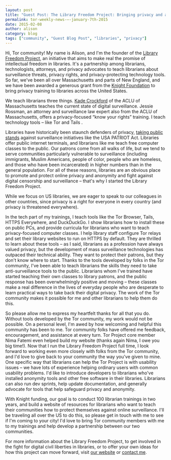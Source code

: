 ```yaml
---
layout: post
title: "Guest Post: The Library Freedom Project: Bringing privacy and anonymity to libraries"
permalink: tor-weekly-news-—-january-7th-2015
date: 2015-02-08
author: alison
category: blog
tags: ["community", "Guest Blog Post", "libraries", "privacy"]
---
```


Hi, Tor community! My name is Alison, and I'm the founder of the [Library Freedom Project](https://libraryfreedomproject.org), an initiative that aims to make real the promise of intellectual freedom in libraries. It's a partnership among librarians, technologists, attorneys, and privacy advocates to teach librarians about surveillance threats, privacy rights, and privacy-protecting technology tools. So far, we've been all over Massachusetts and parts of New England, and we have been awarded a generous grant from the [Knight Foundation](http://www.knightfoundation.org/grants/201450256/) to bring privacy training to libraries across the United States.

We teach librarians three things. [Kade Crockford](https://privacysos.org) of the ACLU of Massachusetts teaches the current state of digital surveillance. Jessie Rossman, an attorney and surveillance law expert also from the ACLU of Massachusetts, offers a privacy-focused “know your rights” training. I teach technology tools – like Tor and Tails .

Libraries have historically been staunch defenders of privacy, [taking public stands](http://www.ala.org/Template.cfm?Section=ifissues&Template=/ContentManagement/ContentDisplay.cfm&ContentID=32307) against surveillance initiatives like the USA PATRIOT Act. Libraries offer public internet terminals, and librarians like me teach free computer classes to the public. Our patrons come from all walks of life, but we tend to serve communities particularly vulnerable to surveillance (including immigrants, Muslim Americans, people of color, people who are homeless, and those who have been incarcerated) in higher numbers than in the general population. For all of these reasons, libraries are an obvious place to promote and protect online privacy and anonymity and fight against digital censorship and surveillance – that's why I started the Library Freedom Project.

While we focus on US libraries, we are eager to speak to our colleagues in other countries, since privacy is a right for everyone in every country (and privacy is threatened everywhere).

In the tech part of my trainings, I teach tools like the Tor Browser, Tails, HTTPS Everywhere, and DuckDuckGo. I show librarians how to install these on public PCs, and provide curricula for librarians who want to teach privacy-focused computer classes. I help library staff configure Tor relays and set their library websites to run on HTTPS by default. They are thrilled to learn about these tools – as I said, librarians as a profession have always valued privacy, but the development of mass surveillance technologies has outpaced their technical ability. They want to protect their patrons, but they don't know where to start. Thanks to the tools developed by folks in the Tor community, I've been able to teach librarians the skills they need to take anti-surveillance tools to the public. Librarians whom I've trained have started teaching their own classes to library patrons, and the public response has been overwhelmingly positive and moving – these classes make a real difference in the lives of everyday people who are desperate to learn practical ways to take back their digital privacy. The work of the Tor community makes it possible for me and other librarians to help them do this.

So please allow me to express my heartfelt thanks for all that you do. Without tools developed by the Tor community, my work would not be possible. On a personal level, I'm awed by how welcoming and helpful this community has been to me. Tor community folks have offered me feedback, encouragement, and assistance at every turn. Tor Project core member Nima Fatemi even helped build my website (thanks again Nima, I owe you big time!). Now that I run the Library Freedom Project full time, I look forward to working even more closely with folks from the Tor community, and I'd love to give back to your community the way you've given to mine. One specific way that librarians can help the Tor Project is with usability issues – we have lots of experience helping ordinary users with common usability problems. I'd like to introduce developers to librarians who've installed anonymity tools and other free software in their libraries. Librarians can also run dev sprints, help update documentation, and generally advocate for tools that help safeguard privacy and anonymity.

With Knight funding, our goal is to conduct 100 librarian trainings in two years, and build a website of resources for librarians who want to teach their communities how to protect themselves against online surveillance. I'll be traveling all over the US to do this, so please get in touch with me to see if I'm coming to your city! I'd love to bring Tor community members with me to my trainings and help develop a partnership between our two communities.

For more information about the Library Freedom Project, to get involved in the fight for digital civil liberties in libraries, or to offer your own ideas for how this project can move forward, visit [our website](https://libraryfreedomproject.org) or [contact me](mailto:alison@libraryfreedomproject.org).

